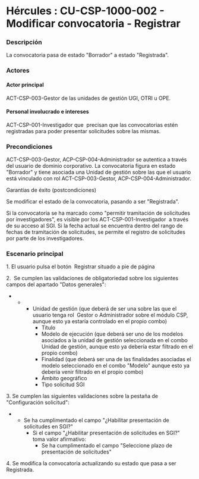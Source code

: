 # Hércules : CU\-CSP\-1000\-002 \- Modificar convocatoria \- Registrar



### Descripción

La convocatoria pasa de estado "Borrador" a estado "Registrada".

### Actores

#### Actor principal

ACT\-CSP\-003\-Gestor de las unidades de gestión UGI, OTRI u OPE.

#### Personal involucrado e intereses

ACT\-CSP\-001\-Investigador que  precisan que las convocatorias estén registradas para poder presentar solicitudes sobre las mismas.

  


### Precondiciones

ACT\-CSP\-003\-Gestor, ACP\-CSP\-004\-Administrador se autentica a través del usuario de dominio corporativo. La convocatoria figura en estado "Borrador" y tiene asociada una Unidad de gestión sobre las que el usuario está vinculado con rol ACT\-CSP\-003\-Gestor, ACP\-CSP\-004\-Administrador.

  


Garantías de éxito (postcondiciones)

Se modificar el estado de la convocatoria, pasando a ser "Registrada".

Si la convocatoria se ha marcado como "permitir tramitación de solicitudes por investigadores", es visible por los ACT\-CSP\-001\-Investigador  a través de su acceso al SGI. Si la fecha actual se encuentra dentro del rango de fechas de tramitación de solicitudes, se permite el registro de solicitudes por parte de los investigadores. 

### Escenario principal

1\. El usuario pulsa el botón  Registrar situado a pie de página

2\.  Se cumplen las validaciones de obligatoriedad sobre los siguientes campos del apartado "Datos generales":

* + - Unidad de gestión (que deberá de ser una sobre las que el usuario tenga rol  Gestor o Administrador sobre el módulo CSP, aunque esto ya estaría controlado en el propio combo)
		- Título
		- Modelo de ejecución (que deberá ser uno de los modelos asociados a la unidad de gestión seleccionada en el combo Unidad de gestión, aunque esto ya debería estar filtrado en el propio combo)
		- Finalidad (que deberá ser una de las finalidades asociadas el modelo seleccionado en el combo "Modelo" aunque esto ya debería venir filtrado en el propio combo)
		- Ámbito geográfico
		- Tipo solicitud SGI

3\. Se cumplen las siguientes validaciones sobre la pestaña de "Configuración solicitud":

* + Se ha cumplimentado el campo "¿Habilitar presentación de solicitudes en SGI?"
	+ Si el campo "¿Habilitar presentación de solicitudes en SGI?" toma valor afirmativo:
		- Se ha cumplimentado el campo "Seleccione plazo de presentación de solicitudes"

4\. Se modifica la convocatoria actualizando su estado que pasa a ser Registrada. 

  


### 

  






